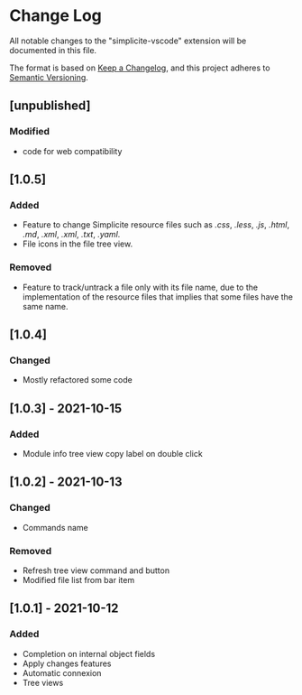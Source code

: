 # Change Log
All notable changes to the "simplicite-vscode" extension will be documented in this file.

The format is based on [Keep a Changelog](https://keepachangelog.com/en/1.0.0/),
and this project adheres to [Semantic Versioning](https://semver.org/spec/v2.0.0.html).

## [unpublished]
### Modified
- code for web compatibility

## [1.0.5]
### Added
- Feature to change Simplicite resource files such as *.css*, *.less*, *.js*, *.html*, *.md*, *.xml*, *.xml*, *.txt*, *.yaml*.
- File icons in the file tree view. 

### Removed
- Feature to track/untrack a file only with its file name, due to the implementation of the resource files that implies that some files have the same name.

## [1.0.4]
### Changed
- Mostly refactored some code

## [1.0.3] - 2021-10-15
### Added
- Module info tree view copy label on double click 

## [1.0.2] - 2021-10-13
### Changed
- Commands name
### Removed
- Refresh tree view command and button
- Modified file list from bar item

## [1.0.1] - 2021-10-12
### Added
- Completion on internal object fields
- Apply changes features
- Automatic connexion
- Tree views